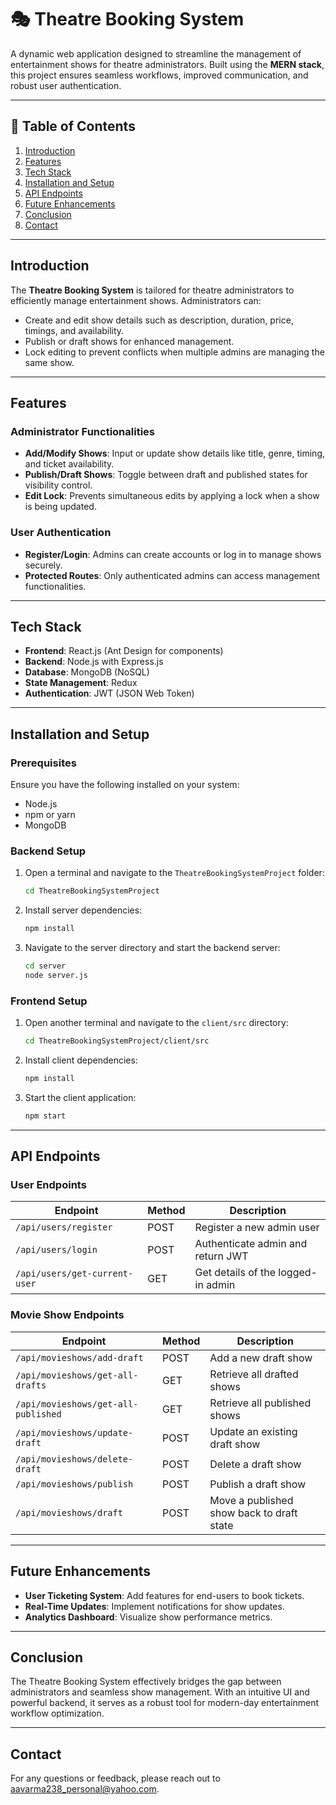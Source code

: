 # 🎭 Theatre Booking System

A dynamic web application designed to streamline the management of entertainment shows for theatre administrators. Built using the **MERN stack**, this project ensures seamless workflows, improved communication, and robust user authentication.

---

## 📌 Table of Contents

1. [Introduction](#introduction)
2. [Features](#features)
3. [Tech Stack](#tech-stack)
4. [Installation and Setup](#installation-and-setup)
5. [API Endpoints](#api-endpoints)
6. [Future Enhancements](#future-enhancements)
7. [Conclusion](#conclusion)
8. [Contact](#contact)

---

## Introduction

The **Theatre Booking System** is tailored for theatre administrators to efficiently manage entertainment shows. Administrators can:
- Create and edit show details such as description, duration, price, timings, and availability.
- Publish or draft shows for enhanced management.
- Lock editing to prevent conflicts when multiple admins are managing the same show.

---

## Features

### Administrator Functionalities
- **Add/Modify Shows**: Input or update show details like title, genre, timing, and ticket availability.
- **Publish/Draft Shows**: Toggle between draft and published states for visibility control.
- **Edit Lock**: Prevents simultaneous edits by applying a lock when a show is being updated.

### User Authentication
- **Register/Login**: Admins can create accounts or log in to manage shows securely.
- **Protected Routes**: Only authenticated admins can access management functionalities.

---

## Tech Stack

- **Frontend**: React.js (Ant Design for components)
- **Backend**: Node.js with Express.js
- **Database**: MongoDB (NoSQL)
- **State Management**: Redux
- **Authentication**: JWT (JSON Web Token)

---

## Installation and Setup

### Prerequisites
Ensure you have the following installed on your system:
- Node.js
- npm or yarn
- MongoDB

### Backend Setup
1. Open a terminal and navigate to the `TheatreBookingSystemProject` folder:
    ```bash
    cd TheatreBookingSystemProject
    ```
2. Install server dependencies:
    ```bash
    npm install
    ```
3. Navigate to the server directory and start the backend server:
    ```bash
    cd server
    node server.js
    ```

### Frontend Setup
1. Open another terminal and navigate to the `client/src` directory:
    ```bash
    cd TheatreBookingSystemProject/client/src
    ```
2. Install client dependencies:
    ```bash
    npm install
    ```
3. Start the client application:
    ```bash
    npm start
    ```

---

## API Endpoints

### User Endpoints
| Endpoint                    | Method | Description                           |
|-----------------------------|--------|---------------------------------------|
| `/api/users/register`       | POST   | Register a new admin user            |
| `/api/users/login`          | POST   | Authenticate admin and return JWT    |
| `/api/users/get-current-user` | GET  | Get details of the logged-in admin   |

### Movie Show Endpoints
| Endpoint                     | Method | Description                               |
|------------------------------|--------|-------------------------------------------|
| `/api/movieshows/add-draft`  | POST   | Add a new draft show                     |
| `/api/movieshows/get-all-drafts` | GET | Retrieve all drafted shows               |
| `/api/movieshows/get-all-published` | GET | Retrieve all published shows            |
| `/api/movieshows/update-draft` | POST | Update an existing draft show            |
| `/api/movieshows/delete-draft` | POST | Delete a draft show                      |
| `/api/movieshows/publish`    | POST   | Publish a draft show                     |
| `/api/movieshows/draft`      | POST   | Move a published show back to draft state|

---

## Future Enhancements
- **User Ticketing System**: Add features for end-users to book tickets.
- **Real-Time Updates**: Implement notifications for show updates.
- **Analytics Dashboard**: Visualize show performance metrics.

---

## Conclusion

The Theatre Booking System effectively bridges the gap between administrators and seamless show management. With an intuitive UI and powerful backend, it serves as a robust tool for modern-day entertainment workflow optimization.

---

## Contact

For any questions or feedback, please reach out to [aavarma238_personal@yahoo.com](mailto:aavarma238_personal@yahoo.com).
